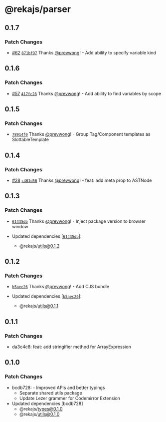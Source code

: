 # @rekajs/parser

## 0.1.7

### Patch Changes

- [#62](https://github.com/prevwong/reka.js/pull/62) [`871bf97`](https://github.com/prevwong/reka.js/commit/871bf978850538934b1cd0d3ed34aaba9ce3fab0) Thanks [@prevwong](https://github.com/prevwong)! - Add ability to specify variable kind

## 0.1.6

### Patch Changes

- [#57](https://github.com/prevwong/reka.js/pull/57) [`417fc28`](https://github.com/prevwong/reka.js/commit/417fc282d49ce9687fdf367b63532c6083b46dbc) Thanks [@prevwong](https://github.com/prevwong)! - Add ability to find variables by scope

## 0.1.5

### Patch Changes

- [`78914f0`](https://github.com/prevwong/reka.js/commit/78914f0cd0b838ce827a06e4dcb7dabf7c5c4098) Thanks [@prevwong](https://github.com/prevwong)! - Group Tag/Component templates as SlottableTemplate

## 0.1.4

### Patch Changes

- [#28](https://github.com/prevwong/reka.js/pull/28) [`c461d56`](https://github.com/prevwong/reka.js/commit/c461d562302e6139726c2964490d4a819c57d879) Thanks [@prevwong](https://github.com/prevwong)! - feat: add meta prop to ASTNode

## 0.1.3

### Patch Changes

- [`61435db`](https://github.com/prevwong/reka.js/commit/61435dbfb88326eabe7857e43318a45459b08343) Thanks [@prevwong](https://github.com/prevwong)! - Inject package version to browser window

- Updated dependencies [[`61435db`](https://github.com/prevwong/reka.js/commit/61435dbfb88326eabe7857e43318a45459b08343)]:
  - @rekajs/utils@0.1.2

## 0.1.2

### Patch Changes

- [`b5aec26`](https://github.com/prevwong/reka.js/commit/b5aec26d55685cbc3ade66a16413ef7bf3f46e4a) Thanks [@prevwong](https://github.com/prevwong)! - Add CJS bundle

- Updated dependencies [[`b5aec26`](https://github.com/prevwong/reka.js/commit/b5aec26d55685cbc3ade66a16413ef7bf3f46e4a)]:
  - @rekajs/utils@0.1.1

## 0.1.1

### Patch Changes

- da3c4c8: feat: add stringifier method for ArrayExpression

## 0.1.0

### Patch Changes

- bcdb728: - Improved APIs and better typings
  - Separate shared utils package
  - Update Lezer grammer for Codemirror Extension
- Updated dependencies [bcdb728]
  - @rekajs/types@0.1.0
  - @rekajs/utils@0.1.0

